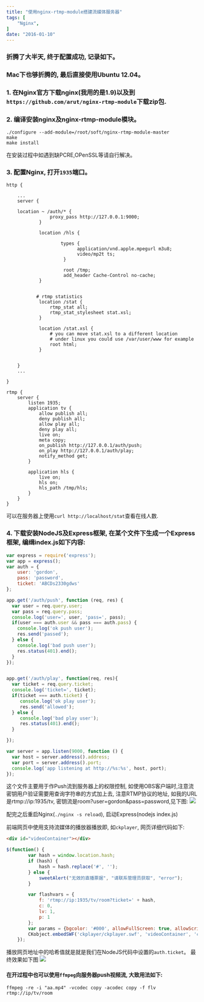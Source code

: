 ```yaml
---
title: "使用nginx-rtmp-module搭建流媒体服务器"
tags: [
    "Nginx",
]
date: "2016-01-10"
---
```


### 折腾了大半天, 终于配置成功, 记录如下。

### Mac下也够折腾的, 最后直接使用Ubuntu 12.04。

### 1. 在Nginx官方下载nginx(我用的是1.9)以及到`https://github.com/arut/nginx-rtmp-module`下载zip包.
### 2. 编译安装nginx及nginx-rtmp-module模块。
```shell
./configure --add-module=/root/soft/nginx-rtmp-module-master
make
make install
```
在安装过程中如遇到缺PCRE,OPenSSL等请自行解决。

### 3. 配置Nginx, 打开`1935`端口。
```shell
http {

    ...
    server {

    location ~ /auth/* {
                proxy_pass http://127.0.0.1:9000;
            }

            location /hls {

                    types {
                          application/vnd.apple.mpegurl m3u8;
                          video/mp2t ts;
                     }

                     root /tmp;
                     add_header Cache-Control no-cache;
            }


           # rtmp statistics
            location /stat {
                rtmp_stat all;
                rtmp_stat_stylesheet stat.xsl;
            }

            location /stat.xsl {
                # you can move stat.xsl to a different location
                # under linux you could use /var/user/www for example
                root html;
            }


    }
    ...

}

rtmp {
    server {
        listen 1935;
        application tv {
            allow publish all;
            deny publish all;
            allow play all;
            deny play all;
            live on;
            meta copy;
            on_publish http://127.0.0.1/auth/push;
            on_play http://127.0.0.1/auth/play;
            notify_method get;
        }

        application hls {
            live on;
            hls on;
            hls_path /tmp/hls;
        }
    }
}

```

可以在服务器上使用`curl http://localhost/stat`查看在线人数.

### 4. 下载安装NodeJS及Express框架, 在某个文件下生成一个Express框架, 编缉index.js如下内容:
```javascript
var express = require('express');
var app = express();
var auth = {
    user: 'gordon',
    pass: 'password',
    ticket: 'ABCDs2330gdws'
};

app.get('/auth/push', function (req, res) {
  var user = req.query.user;
  var pass = req.query.pass;
  console.log('user=', user, 'pass=', pass);
  if(user === auth.user && pass === auth.pass) {
    console.log('ok push user');
    res.send('passed');
  } else {
    console.log('bad push user');
    res.status(401).end();
  }
});


app.get('/auth/play', function(req, res){
  var ticket = req.query.ticket;
  console.log('ticket=', ticket);
  if(ticket === auth.ticket) {
     console.log('ok play user');
     res.send('allowed');
  } else {
     console.log('bad play user');
     res.status(401).end();
  }

});

var server = app.listen(9000, function () {
  var host = server.address().address;
  var port = server.address().port;
  console.log('app listening at http://%s:%s', host, port);
});

```


这个文件主要用于作Push流到服务器上的权限控制, 如使用OBS客户端时,注意流密钥用户验证需要用查询字符串的方式加上去, 注意RTMP协议的地址, 如我的URL是rtmp://ip:1935/tv, 密钥流是room?user=gordon&pass=password,见下图:
 ![](rtmp-01.png)

配完之后重启Nginx(`./nginx -s reload`), 启动Express(nodejs index.js)

前端网页中使用支持流媒体的播放器播放即, 如`ckplayer`, 网页详细代码如下:
```html
<div id="videoContainer"></div>
```

```javascript
$(function() {
        var hash = window.location.hash;
        if (hash) {
            hash = hash.replace('#', '');
        } else {
            sweetAlert("无效的直播票据", "请联系管理员获取", "error");
        }

        var flashvars = {
            f: 'rtmp://ip:1935/tv/room?ticket=' + hash,
            c: 0,
            lv: 1,
            p: 1
        };
        var params = {bgcolor: '#000', allowFullScreen: true, allowScriptAccess: 'always', wmode: 'transparent'};
        CKobject.embedSWF('ckplayer/ckplayer.swf', 'videoContainer', 'ckplayer_a1', '720', '480', flashvars, params);
    });
```

 播放网页地址中的哈希值就是就是我们在NodeJS代码中设置的`auth.ticket`。
 最终效果如下图
  ![](rtmp-02.png)

#### 在开过程中也可以使用`ffmpeg`向服务器push视频流, 大致用法如下:
```shell
ffmpeg -re -i "aa.mp4" -vcodec copy -acodec copy -f flv rtmp://ip/tv/room
```




